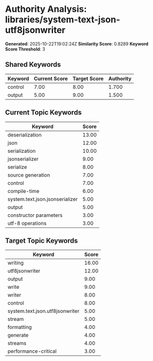 # Authority Analysis: libraries/system-text-json-utf8jsonwriter

**Generated**: 2025-10-22T19:02:24Z
**Similarity Score**: 0.8289
**Keyword Score Threshold**: 3

## Shared Keywords

| Keyword | Current Score | Target Score | Authority |
|---------|---------------|--------------|-----------|
| control | 7.00 | 8.00 | 1.700 |
| output | 5.00 | 9.00 | 1.500 |

## Current Topic Keywords

| Keyword | Score |
|---------|-------|
| deserialization | 13.00 |
| json | 12.00 |
| serialization | 10.00 |
| jsonserializer | 9.00 |
| serialize | 8.00 |
| source generation | 7.00 |
| control | 7.00 |
| compile-time | 6.00 |
| system.text.json.jsonserializer | 5.00 |
| output | 5.00 |
| constructor parameters | 3.00 |
| utf-8 operations | 3.00 |

## Target Topic Keywords

| Keyword | Score |
|---------|-------|
| writing | 16.00 |
| utf8jsonwriter | 12.00 |
| output | 9.00 |
| write | 9.00 |
| writer | 8.00 |
| control | 8.00 |
| system.text.json.utf8jsonwriter | 5.00 |
| stream | 5.00 |
| formatting | 4.00 |
| generate | 4.00 |
| streams | 4.00 |
| performance-critical | 3.00 |

